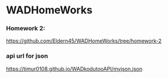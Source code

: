 # WADHomeWorks
### Homework 2:
https://github.com/Eldern45/WADHomeWorks/tree/homework-2

### api url for json 
https://timur0108.github.io/WADkodutooAPI/myjson.json
